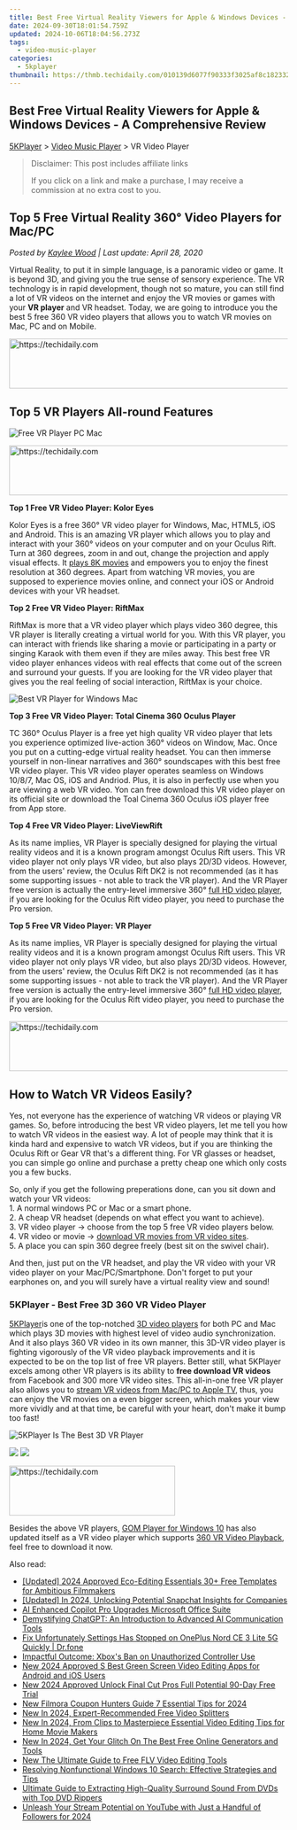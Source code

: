```yaml
---
title: Best Free Virtual Reality Viewers for Apple & Windows Devices - A Comprehensive Review
date: 2024-09-30T18:01:54.759Z
updated: 2024-10-06T18:04:56.273Z
tags:
  - video-music-player
categories:
  - 5kplayer
thumbnail: https://thmb.techidaily.com/010139d6077f90333f3025af8c182332c9900266fd1f6067fe122889069013d2.jpg
---
```


## Best Free Virtual Reality Viewers for Apple & Windows Devices - A Comprehensive Review

[5KPlayer](https://tools.techidaily.com/5kplayer/products/) \> [Video Music Player](https://tools.techidaily.com/5kplayer/video-music-player/) \> VR Video Player

>  Disclaimer: This post includes affiliate links
>
>  If you click on a link and make a purchase, I may receive a commission at no extra cost to you.
>

## Top 5 Free Virtual Reality 360° Video Players for Mac/PC

 _Posted by [Kaylee Wood](https://www.quora.com/profile/Amanda-Hu-21) | Last update: April 28, 2020_

Virtual Reality, to put it in simple language, is a panoramic video or game. It is beyond 3D, and giving you the true sense of sensory experience. The VR technology is in rapid development, though not so mature, you can still find a lot of VR videos on the internet and enjoy the VR movies or games with your **VR player** and VR headset. Today, we are going to introduce you the best 5 free 360 VR video players that allows you to watch VR movies on Mac, PC and on Mobile.

<!-- affiliate ads begin -->
<a href="https://appsumo.8odi.net/c/5597632/2075482/7443" target="_top" id="2075482">
  <img src="//a.impactradius-go.com/display-ad/7443-2075482" border="0" alt="https://techidaily.com" width="728" height="90"/>
</a>
<img height="0" width="0" src="https://appsumo.8odi.net/i/5597632/2075482/7443" style="position:absolute;visibility:hidden;" border="0" />
<!-- affiliate ads end -->

## Top 5 VR Players All-round Features

![Free VR Player PC Mac](https://www.5kplayer.com/video-music-player/img/vr-video-players-2.jpg)

<!-- affiliate ads begin -->
<a href="https://appsumo.8odi.net/c/5597632/2094415/7443" target="_top" id="2094415">
  <img src="//a.impactradius-go.com/display-ad/7443-2094415" border="0" alt="https://techidaily.com" width="728" height="90"/>
</a>
<img height="0" width="0" src="https://appsumo.8odi.net/i/5597632/2094415/7443" style="position:absolute;visibility:hidden;" border="0" />
<!-- affiliate ads end -->

**Top 1 Free VR Video Player: Kolor Eyes** 

Kolor Eyes is a free 360° VR video player for Windows, Mac, HTML5, iOS and Android. This is an amazing VR player which allows you to play and interact with your 360° videos on your computer and on your Oculus Rift. Turn at 360 degrees, zoom in and out, change the projection and apply visual effects. It [plays 8K movies](https://tools.techidaily.com/5kplayer/video-music-player/) and empowers you to enjoy the finest resolution at 360 degrees. Apart from watching VR movies, you are supposed to experience movies online, and connect your iOS or Android devices with your VR headset.

**Top 2 Free VR Video Player: RiftMax**

RiftMax is more that a VR video player which plays video 360 degree, this VR player is literally creating a virtual world for you. With this VR player, you can interact with friends like sharing a movie or participating in a party or singing Karaok with them even if they are miles away. This best free VR video player enhances videos with real effects that come out of the screen and surround your guests. If you are looking for the VR video player that gives you the real feeling of social interaction, RiftMax is your choice.

![Best VR Player for Windows Mac](https://www.5kplayer.com/video-music-player/img/vr-video-players.jpg) 

**Top 3 Free VR Video Player: Total Cinema 360 Oculus Player** 

TC 360° Oculus Player is a free yet high quality VR video player that lets you experience optimized live-action 360° videos on Window, Mac. Once you put on a cutting-edge virtual reality headset. You can then immerse yourself in non-linear narratives and 360° soundscapes with this best free VR video player. This VR video player operates seamless on Windows 10/8/7, Mac OS, iOS and Andriod. Plus, it is also in perfectly use when you are viewing a web VR video. Yon can free download this VR video player on its official site or download the Toal Cinema 360 Oculus iOS player free from App store. 

**Top 4 Free VR Video Player: LiveViewRift** 

As its name implies, VR Player is specially designed for playing the virtual reality videos and it is a known program amongst Oculus Rift users. This VR video player not only plays VR video, but also plays 2D/3D videos. However, from the users' review, the Oculus Rift DK2 is not recommended (as it has some supporting issues - not able to track the VR player). And the VR Player free version is actually the entry-level immersive 360° [full HD video player](https://tools.techidaily.com/5kplayer/video-music-player/), if you are looking for the Oculus Rift video player, you need to purchase the Pro version. 

**Top 5 Free VR Video Player: VR Player** 

As its name implies, VR Player is specially designed for playing the virtual reality videos and it is a known program amongst Oculus Rift users. This VR video player not only plays VR video, but also plays 2D/3D videos. However, from the users' review, the Oculus Rift DK2 is not recommended (as it has some supporting issues - not able to track the VR player). And the VR Player free version is actually the entry-level immersive 360° [full HD video player](https://tools.techidaily.com/5kplayer/video-music-player/), if you are looking for the Oculus Rift video player, you need to purchase the Pro version. 

<!-- affiliate ads begin -->
<a href="https://appsumo.8odi.net/c/5597632/2118312/7443" target="_top" id="2118312">
  <img src="//a.impactradius-go.com/display-ad/7443-2118312" border="0" alt="https://techidaily.com" width="728" height="90"/>
</a>
<img height="0" width="0" src="https://appsumo.8odi.net/i/5597632/2118312/7443" style="position:absolute;visibility:hidden;" border="0" />
<!-- affiliate ads end -->

## How to Watch VR Videos Easily?

Yes, not everyone has the experience of watching VR videos or playing VR games. So, before introducing the best VR video players, let me tell you how to watch VR videos in the easiest way. A lot of people may think that it is kinda hard and expensive to watch VR videos, but if you are thinking the Oculus Rift or Gear VR that's a different thing. For VR glasses or headset, you can simple go online and purchase a pretty cheap one which only costs you a few bucks. 

So, only if you get the following preperations done, can you sit down and watch your VR videos:   
 1\. A normal windows PC or Mac or a smart phone.   
 2\. A cheap VR headset (depends on what effect you want to achieve).   
 3\. VR video player -> choose from the top 5 free VR video players below.   
 4\. VR video or movie -> [download VR movies from VR video sites](https://tools.techidaily.com/5kplayer/youtube-download/).  
 5\. A place you can spin 360 degree freely (best sit on the swivel chair).   
  
 And then, just put on the VR headset, and play the VR video with your VR video player on your Mac/PC/Smartphone. Don't forget to put your earphones on, and you will surely have a virtual reality view and sound!

### 5KPlayer - Best Free 3D 360 VR Video Player

[5KPlayer](https://tools.techidaily.com/5kplayer/products/)is one of the top-notched [3D video players](https://tools.techidaily.com/5kplayer/video-music-player/) for both PC and Mac which plays 3D movies with highest level of video audio synchronization. And it also plays 360 VR video in its own manner, this 3D-VR video player is fighting vigorously of the VR video playback improvements and it is expected to be on the top list of free VR players. Better still, what 5KPlayer excels among other VR players is its ability to **free download VR videos** from Facebook and 300 more VR video sites. This all-in-one free VR player also allows you to [stream VR videos from Mac/PC to Apple TV](https://tools.techidaily.com/5kplayer/airplay/), thus, you can enjoy the VR movies on a even bigger screen, which makes your view more vividly and at that time, be careful with your heart, don't make it bump too fast! 

![5KPlayer Is The Best 3D VR Player](https://www.5kplayer.com/video-music-player/img/3d-video-player-03.jpg) 

[![](https://www.5kplayer.com/video-music-player/../button/freedownwhitewin.png)](https://tools.techidaily.com/5kplayer/products/) [![](https://www.5kplayer.com/video-music-player/../button/freedownbackmac.png)](https://tools.techidaily.com/5kplayer/products/) 

<!-- affiliate ads begin -->
<a href="https://aligracehair.sjv.io/c/5597632/1938745/19272" target="_top" id="1938745">
  <img src="//a.impactradius-go.com/display-ad/19272-1938745" border="0" alt="https://techidaily.com" width="300" height="90"/>
</a>
<img height="0" width="0" src="https://aligracehair.sjv.io/i/5597632/1938745/19272" style="position:absolute;visibility:hidden;" border="0" />
<!-- affiliate ads end -->

Besides the above VR players, [GOM Player for Windows 10](https://tools.techidaily.com/5kplayer/video-music-player/) has also updated itself as a VR video player which supports [360 VR Video Playback](https://tools.techidaily.com/5kplayer/video-music-player/), feel free to download it now.

<ins class="adsbygoogle"
     style="display:block"
     data-ad-format="autorelaxed"
     data-ad-client="ca-pub-7571918770474297"
     data-ad-slot="1223367746"></ins>

<ins class="adsbygoogle"
     style="display:block"
     data-ad-client="ca-pub-7571918770474297"
     data-ad-slot="8358498916"
     data-ad-format="auto"
     data-full-width-responsive="true"></ins>

<span class="atpl-alsoreadstyle">Also read:</span>
<div><ul>
<li><a href="https://article-tips.techidaily.com/updated-2024-approved-eco-editing-essentials-30plus-free-templates-for-ambitious-filmmakers/"><u>[Updated] 2024 Approved Eco-Editing Essentials 30+ Free Templates for Ambitious Filmmakers</u></a></li>
<li><a href="https://snapchat-videos.techidaily.com/updated-in-2024-unlocking-potential-snapchat-insights-for-companies/"><u>[Updated] In 2024, Unlocking Potential Snapchat Insights for Companies</u></a></li>
<li><a href="https://some-techniques.techidaily.com/ai-enhanced-copilot-pro-upgrades-microsoft-office-suite/"><u>AI Enhanced Copilot Pro Upgrades Microsoft Office Suite</u></a></li>
<li><a href="https://techtrends.techidaily.com/demystifying-chatgpt-an-introduction-to-advanced-ai-communication-tools/"><u>Demystifying ChatGPT: An Introduction to Advanced AI Communication Tools</u></a></li>
<li><a href="https://howto.techidaily.com/fix-unfortunately-settings-has-stopped-on-oneplus-nord-ce-3-lite-5g-quickly-drfone-by-drfone-fix-android-problems-fix-android-problems/"><u>Fix Unfortunately Settings Has Stopped on OnePlus Nord CE 3 Lite 5G Quickly | Dr.fone</u></a></li>
<li><a href="https://games-able.techidaily.com/impactful-outcome-xboxs-ban-on-unauthorized-controller-use/"><u>Impactful Outcome: Xbox's Ban on Unauthorized Controller Use</u></a></li>
<li><a href="https://video-creation-software.techidaily.com/new-2024-approved-s-best-green-screen-video-editing-apps-for-android-and-ios-users/"><u>New 2024 Approved S Best Green Screen Video Editing Apps for Android and iOS Users</u></a></li>
<li><a href="https://video-creation-software.techidaily.com/new-2024-approved-unlock-final-cut-pros-full-potential-90-day-free-trial/"><u>New 2024 Approved Unlock Final Cut Pros Full Potential 90-Day Free Trial</u></a></li>
<li><a href="https://video-creation-software.techidaily.com/new-filmora-coupon-hunters-guide-7-essential-tips-for-2024/"><u>New Filmora Coupon Hunters Guide 7 Essential Tips for 2024</u></a></li>
<li><a href="https://video-creation-software.techidaily.com/new-in-2024-expert-recommended-free-video-splitters/"><u>New In 2024, Expert-Recommended Free Video Splitters</u></a></li>
<li><a href="https://video-creation-software.techidaily.com/new-in-2024-from-clips-to-masterpiece-essential-video-editing-tips-for-home-movie-makers/"><u>New In 2024, From Clips to Masterpiece Essential Video Editing Tips for Home Movie Makers</u></a></li>
<li><a href="https://video-creation-software.techidaily.com/new-in-2024-get-your-glitch-on-the-best-free-online-generators-and-tools/"><u>New In 2024, Get Your Glitch On The Best Free Online Generators and Tools</u></a></li>
<li><a href="https://video-creation-software.techidaily.com/new-the-ultimate-guide-to-free-flv-video-editing-tools/"><u>New The Ultimate Guide to Free FLV Video Editing Tools</u></a></li>
<li><a href="https://tech-recovery.techidaily.com/resolving-nonfunctional-windows-10-search-effective-strategies-and-tips/"><u>Resolving Nonfunctional Windows 10 Search: Effective Strategies and Tips</u></a></li>
<li><a href="https://tech-revival.techidaily.com/ultimate-guide-to-extracting-high-quality-surround-sound-from-dvds-with-top-dvd-rippers/"><u>Ultimate Guide to Extracting High-Quality Surround Sound From DVDs with Top DVD Rippers</u></a></li>
<li><a href="https://fox-glue.techidaily.com/unleash-your-stream-potential-on-youtube-with-just-a-handful-of-followers-for-2024/"><u>Unleash Your Stream Potential on YouTube with Just a Handful of Followers for 2024</u></a></li>
</ul></div>

